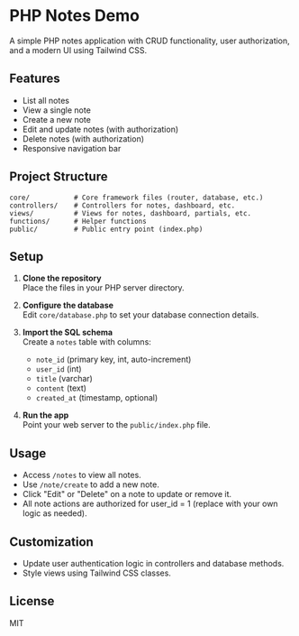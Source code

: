 # PHP Notes Demo

A simple PHP notes application with CRUD functionality, user authorization, and a modern UI using Tailwind CSS.

## Features

- List all notes
- View a single note
- Create a new note
- Edit and update notes (with authorization)
- Delete notes (with authorization)
- Responsive navigation bar

## Project Structure

```
core/           # Core framework files (router, database, etc.)
controllers/    # Controllers for notes, dashboard, etc.
views/          # Views for notes, dashboard, partials, etc.
functions/      # Helper functions
public/         # Public entry point (index.php)
```

## Setup

1. **Clone the repository**  
   Place the files in your PHP server directory.

2. **Configure the database**  
   Edit `core/database.php` to set your database connection details.

3. **Import the SQL schema**  
   Create a `notes` table with columns:

   - `note_id` (primary key, int, auto-increment)
   - `user_id` (int)
   - `title` (varchar)
   - `content` (text)
   - `created_at` (timestamp, optional)

4. **Run the app**  
   Point your web server to the `public/index.php` file.

## Usage

- Access `/notes` to view all notes.
- Use `/note/create` to add a new note.
- Click "Edit" or "Delete" on a note to update or remove it.
- All note actions are authorized for user_id = 1 (replace with your own logic as needed).

## Customization

- Update user authentication logic in controllers and database methods.
- Style views using Tailwind CSS classes.

## License

MIT
